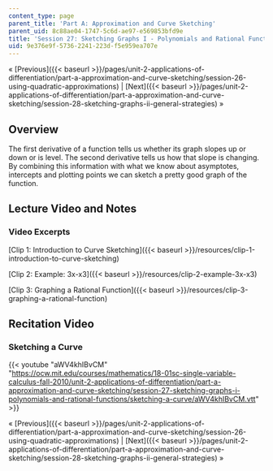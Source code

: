 ```yaml
---
content_type: page
parent_title: 'Part A: Approximation and Curve Sketching'
parent_uid: 8c88ae04-1747-5c6d-ae97-e569853bfd9e
title: 'Session 27: Sketching Graphs I - Polynomials and Rational Functions'
uid: 9e376e9f-5736-2241-223d-f5e959ea707e
---
```


« [Previous]({{< baseurl >}}/pages/unit-2-applications-of-differentiation/part-a-approximation-and-curve-sketching/session-26-using-quadratic-approximations) | [Next]({{< baseurl >}}/pages/unit-2-applications-of-differentiation/part-a-approximation-and-curve-sketching/session-28-sketching-graphs-ii-general-strategies) »

Overview
--------

The first derivative of a function tells us whether its graph slopes up or down or is level. The second derivative tells us how that slope is changing. By combining this information with what we know about asymptotes, intercepts and plotting points we can sketch a pretty good graph of the function.

Lecture Video and Notes
-----------------------

### Video Excerpts

[Clip 1: Introduction to Curve Sketching]({{< baseurl >}}/resources/clip-1-introduction-to-curve-sketching)

[Clip 2: Example: 3x-x3]({{< baseurl >}}/resources/clip-2-example-3x-x3)

[Clip 3: Graphing a Rational Function]({{< baseurl >}}/resources/clip-3-graphing-a-rational-function)

Recitation Video
----------------

### Sketching a Curve

{{< youtube "aWV4khIBvCM" "https://ocw.mit.edu/courses/mathematics/18-01sc-single-variable-calculus-fall-2010/unit-2-applications-of-differentiation/part-a-approximation-and-curve-sketching/session-27-sketching-graphs-i-polynomials-and-rational-functions/sketching-a-curve/aWV4khIBvCM.vtt" >}}

« [Previous]({{< baseurl >}}/pages/unit-2-applications-of-differentiation/part-a-approximation-and-curve-sketching/session-26-using-quadratic-approximations) | [Next]({{< baseurl >}}/pages/unit-2-applications-of-differentiation/part-a-approximation-and-curve-sketching/session-28-sketching-graphs-ii-general-strategies) »